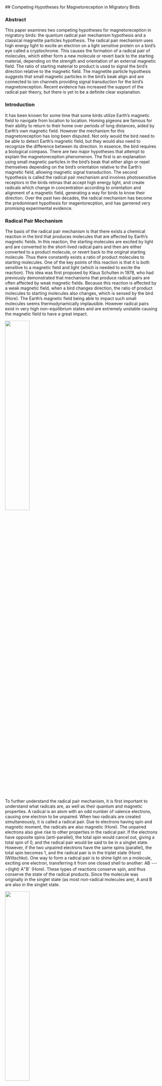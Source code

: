 <head>
<!-- Google tag (gtag.js) -->
<script async src="https://www.googletagmanager.com/gtag/js?id=G-KLMRWFRZWB"></script>
<script>
  window.dataLayer = window.dataLayer || [];
  function gtag(){dataLayer.push(arguments);}
  gtag('js', new Date());

  gtag('config', 'G-KLMRWFRZWB');
</script>
</head>
## Competing Hypotheses for Magnetoreception in Migratory Birds

### Abstract
This paper examines two competing hypotheses for magnetoreception in migratory birds: the quantum radical pair mechanism hypothesis and a classical magnetite particles hypothesis. The radical pair mechanism uses high energy light to excite an electron on a light sensitive protein on a bird’s eye called a cryptochrome. This causes the formation of a radical pair of molecules, which either form a new molecule or revert back to the starting material, depending on the strength and orientation of an external magnetic field. The ratio of starting material to product is used to signal the bird’s direction relative to the magnetic field. The magnetite particle hypothesis suggests that small magnetic particles in the bird’s beak align and are connected to ion channels providing signal transduction for the bird’s magnetoreception. Recent evidence has increased the support of the radical pair theory, but there is yet to be a definite clear explanation.

### Introduction
It has been known for some time that some birds utilize Earth’s magnetic field to navigate from location to location. Homing pigeons are famous for their ability to return to their home over periods of long distances, aided by Earth’s own magnetic field. However the mechanism for this magnetoreception has long been disputed. Not only would the bird need to be able to detect Earth’s magnetic field, but they would also need to recognize the difference between its direction. In essence, the bird requires a biological compass. There are two major hypotheses that attempt to explain the magnetoreception phenomenon. The first is an explanation using small magnetic particles in the bird’s beak that either align or repel themselves depending on the bird’s orientation relative to the Earth’s magnetic field, allowing magnetic signal transduction. The second hypothesis is called the radical pair mechanism and involves photosensitive receptors in the birds retinas that accept high energy light, and create radicals which change in concentration according to orientation and alignment of a magnetic field, generating a way for birds to know their direction. Over the past two decades, the radical mechanism has become the predominant hypothesis for magentorecption, and has garnered very promising experimental evidence.

### Radical Pair Mechanism

The basis of the radical pair mechanism is that there exists a chemical reaction in the bird that produces molecules that are affected by Earth’s magnetic fields. In this reaction, the starting molecules are excited by light and are converted to the short-lived radical pairs and then are either converted to a product molecule, or revert back to the original starting molecule. Thus there constantly exists a ratio of product molecules to starting molecules. One of the key points of this reaction is that it is both sensitive to a magnetic field and light (which is needed to excite the reaction). This idea was first proposed by Klaus Schulten in 1978, who had previously demonstrated that mechanisms that produce radical pairs are often affected by weak magnetic fields. Because this reaction is affected by a weak magnetic field, when a bird changes direction, the ratio of product molecules to starting molecules also changes, which is sensed by the bird (Hore). The Earth’s magnetic field being able to impact such small molecules seems thermodynamically implausible. However radical pairs exist in very high non-equilibrium states and are extremely unstable causing the magnetic field to have a great impact.  

<img src="../img/magnet/mechanism.png" style="width: 40%; height: 40%"/>​

To further understand the radical pair mechanism, it is first important to understand what radicals are, as well as their quantum and magnetic properties. A radical is an atom with an odd number of valence electrons, causing one electron to be unpaired. When two radicals are created simultaneously, it is called a radical pair. Due to electrons having spin and magnetic moment, the radicals are also magnetic (Hore). The unpaired electrons also give rise to other properties in the radical pair. If the electrons have opposite spins (anti-parallel), the total spin would cancel out, giving a total spin of 0, and the radical pair would be said to be in a singlet state. However, if the two unpaired electrons have the same spins (parallel), the total spin becomes 1, and the radical pair is in the triplet state (Hore)(Wiltschko). One way to form a radical pair is to shine light on a molecule, exciting one electron, transferring it from one closed shell to another: AB --->(light) A<sup>+</sup>B<sup>-</sup> (Hore). These types of reactions conserve spin, and thus conserve the state of the radical products. Since the molecule was originally in the singlet state (as most non-radical molecules are), A and B are also in the singlet state.  

<img src="../img/magnet/spin.png" style="width: 40%; height: 40%"/>​
 
Many organic molecules also contain atomic nuclei that have spin and thus have magnetic properties. Molecules that contain 1H and 14N have nuclear spin, and the spins of these nuclei interact with the electronic spins leads to a property called hyperfine interactions. In most radicals, the unpaired electron is delocalized, meaning that it exists over multiple areas of the molecule. Thus, the hyperfine interactions between the nucleus of the atom and the unpaired electron also exist in many parts of the molecule. These interactions are anisotropic, meaning that for the same interaction between the electron and the spinning nucleus, the strength of the interaction changes depending where the electron is. In Figure C, the hyperfine interactions of two radical molecules (Flavin and Tryptophan) are shown, and the anisotropic effect is seen clearly. In the top nitrogen of the middle ring, the strength of the interaction changes greatly depending on the plane of the electron, giving rise to the balloon shape. These anisotropic interactions yield directional information in the radical pair mechanism, and is why at least one hyperfine interaction is needed in the radical pair mechanism (Hore).  

The hyperfine interactions between the nucleus and the electron can cause the electron’s spin to switch and oscillate, thus changing the molecule from a singlet state to a triplet state. These oscillations are due to the energy differences in the hyperfine interactions, which also determines the frequency of the oscillations as frequency and energy are related through: E=hf. Introducing a magnetic field to the radical pair, changes the frequency of the oscillation between the two states, as it changes the energy. Introducing a rotated magnetic field, as seen in Figure C, changes the frequency of oscillation again because since the hyperfine interactions are anisotropic, the direction of the magnetic field impacts it greatly. The strength of the magnetic field introduced, 50 µT, is comparable to that of Earth’s own magnetic field, and the figure above demonstrates how such a magnetic field can impact the fraction of singlet radicals compared to triplet radicals, and starts to prelude how a bird might be able to detect direction using the radical pair mechanism (Hore).  

<img src="../img/magnet/singlet.png" style="width: 40%; height: 40%"/>​


As seen above, the presence and direction of the magnetic field changes the proportion of the singlet radical pair to the triplet radical pair. Since radical pairs are unstable, they tend to not stay in the radical form and form products quickly (Hore). The singlet radical pair will revert back to the starting material, and the triplet radical pair will form a new triplet product. Thus the magnetic field not only changes the ratio of radicals, but actually changes the ratio of products as well. If a magnetic field is applied which limits the fraction of singlet radical pairs, one can expect an increase in the product molecule. Conversely, if the fraction of triplet radicals is low, an increase in the starting material will be seen (Hore). Thus a bird might be able to detect the differing concentrations of starting material or product, and sense their direction based on their alignment of Earth’s magnetic field favoring one radical state over another.  

<img src="../img/magnet/diagram.png" style="width: 40%; height: 40%"/>​

When the radical pair mechanism was introduced in 1978, it was deemed interesting, but not of great significance because there was no biological basis for it in birds. However, in 2000, Schulten proposed a new protein called cryptochrome was suggested to be responsible for the radical pair mechanism because it was proven to be able to become a radical pair when exposed to light. Cryptochromes accept high energy visible light such as blue and green light, to start the reaction by producing the radicals (Hore). A cryptochrome molecule contains one flavin adenine nucleotide (FAD) residue and three tryptophan residues. When the flavin molecule accepts the blue light particle, it triggers a cascade of electron transfers along the three other tryptophans, with the first tryptophan donating an electron to the FAD, the second tryptophan donating an electron to the first, the third donating an electron to the second, ending with the third tryptophan becoming more positively charged, and the FAD becoming more negatively charged producing a radical.

### Magnetite Particles
An alternative hypothesis to the radical mechanism is that magnetite (Fe3O4) particles in the bird’s beak are responsible for their magnetoreception. This hypothesis is not quantum based and relies on the inherent magnetic properties of magnetite. The strength of the magnetite particles is dependent on their size and shape. Superparamagnetic particles are smaller than 40 nm. Superparamagnetic particles interact magnetically with each other, but the crystals are not big enough for a permanent magnetic moment. Single domain magnetite crystals are big and strong enough to produce permanent magnets when all the magnetite crystals are aligned (Hore). Multi-domain crystals are too big to align together, even though their individual magnetic moments are stronger than that of single domain particles. Their magnetic fields end up canceling each other out, rather than aligning together. The case for magnetite particles is also supported by the existence of magnetotactic bacteria. Magnetotactic bacteria use magnetite particles that align themselves with Earth’s magnetic field. There are tiny particles that connect and align themselves, not unlike a compass. The bacteria are able to use this to orient themselves, and know which way is up and down. In the bird’s case, it is theorized that the magnetic particles are linked to ion channels, and that when the particles are aligned and parallel to the magnetic, the ion channel is closed; and when the particles are perpendicular to the magnetic field, the ion channels are open. This mechanism allows for signal transduction of the magnetic mechanism.  


### Radical Pair Evidence
The cryptochrome radical reaction has been shown experimentally to work, and thus could theoretically explain the mechanism of magnetoreception in birds. But biological research whether it is occuring in birds is still ongoing. However there is a lot of experimental evidence that supports the radical pair mechanism. It is theorized that the cryptochromes exist in the retinas of the birds, allowing light to easily enter. One behavioral experiment done in 1993 by Drs. Wolfgang and Roswitha Wiltschko showed that when given white, blue, and green light, birds would fly in the direction of an artificially induced magnetic field, even when the field direction was flipped (Wiltschko). However, when the birds were given orange and yellow light, they began flying in random directions. This seems to support the radical pair mechanism, as high energy light is needed to excite electrons, while low energy light is not powerful enough. Further, if the magnetoreception was due to magnetic particles instead of the radical pair mechanism, they theoretically should not be affected by any type of light, as it is not needed for an aligning magnetic field. It was also discovered that cryptochromes exist in the ganglion layer of the eyes of migratory birds, further giving credence to the radical pair mechanism. These cryptochromes were also found to produce long-lasting radicals, which is necessary as short lived radicals do not have enough time to oscillate and form a varying concentration of starting material and product. While these types of evidence do not definitely prove the radical pair mechanism, their results are a requirement for the mechanism’s existence, and also cast doubt on the magnetite hypothesis.  


### Conclusion
While both the radical pair mechanism and the magnetite hypothesis provide an explanation for the magnetoreception in birds, the radial pair mechanism has gained more support and experimental evidence. To recap, the mechanism uses a high energy photon creating a radical pair of molecules, and then the radical pair either forming a new product or reverting back to the starting material, being impacted by an external magnetic field which yields a sense of direction dependent on the concentration of the reactants and products. On the other hand, the magnetite particle hypothesis suggests aligning magnetic particles in the bird's beak gives birds a sense of direction. With the rise of new evidence supporting the radical pair mechanism, it seems scientists are finally close to understanding the true nature of magnetoreception in migratory birds.


### Works Cited

Brookes JC. 2017 Quantum effects in biology: golden rule in enzymes, olfaction, photosynthesis 
and magnetodetection. Proc. R. Soc. A 473: 20160822. 
http://dx.doi.org/10.1098/rspa.2016.0822

Hore, P. J ; Mouritsen, Henrik. “The Radical-Pair Mechanism of Magnetoreception.” Annual 
Review of Biophysics, vol. 45, no. 1, United States: Annual Reviews, pp. 299–344, 
doi:10.1146/annurev-biophys-032116-094545.

Schulten, Klaus, Swenberg, Charles E. and Weller, Albert. "A Biomagnetic Sensory Mechanism 
Based on Magnetic Field Modulated Coherent Electron Spin Motion" Zeitschrift für Physikalische Chemie, vol. 111, no. 1, 1978, pp. 1-5. https://doi-org.proxy.lib.umich.edu/10.1524/zpch.1978.111.1.001

Wiltschko, Wolfgang ; Munro, Ursula ; Ford, Hugh ; Wiltschko, Roswitha. “Red Light Disrupts 
Magnetic Orientation of Migratory Birds.” Nature (London), vol. 364, no. 6437, London: 
Nature Publishing, pp. 525–27, doi:10.1038/364525a0.

Wiltschko R, Wiltschko W. 2019. Magnetoreception in birds. J. R. Soc.Interface 16: 20190295.
http://dx.doi.org/10.1098/rsif.2019.0295
